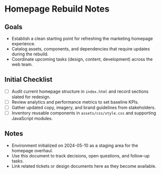 # Homepage Rebuild Notes

## Goals
- Establish a clean starting point for refreshing the marketing homepage experience.
- Catalog assets, components, and dependencies that require updates during the rebuild.
- Coordinate upcoming tasks (design, content, development) across the web team.

## Initial Checklist
- [ ] Audit current homepage structure in `index.html` and record sections slated for redesign.
- [ ] Review analytics and performance metrics to set baseline KPIs.
- [ ] Gather updated copy, imagery, and brand guidelines from stakeholders.
- [ ] Inventory reusable components in `assets/css/style.css` and supporting JavaScript modules.

## Notes
- Environment initialized on 2024-05-10 as a staging area for the homepage overhaul.
- Use this document to track decisions, open questions, and follow-up tasks.
- Link related tickets or design documents here as they become available.
